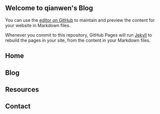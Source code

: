 ## Welcome to qianwen's Blog

You can use the [editor on GitHub](https://github.com/Xie-QianWen/ping-lib.github.io/edit/gh-pages/index.md) to maintain and preview the content for your website in Markdown files.

Whenever you commit to this repository, GitHub Pages will run [Jekyll](https://jekyllrb.com/) to rebuild the pages in your site, from the content in your Markdown files.

## Home

## Blog

## Resources

## Contact
